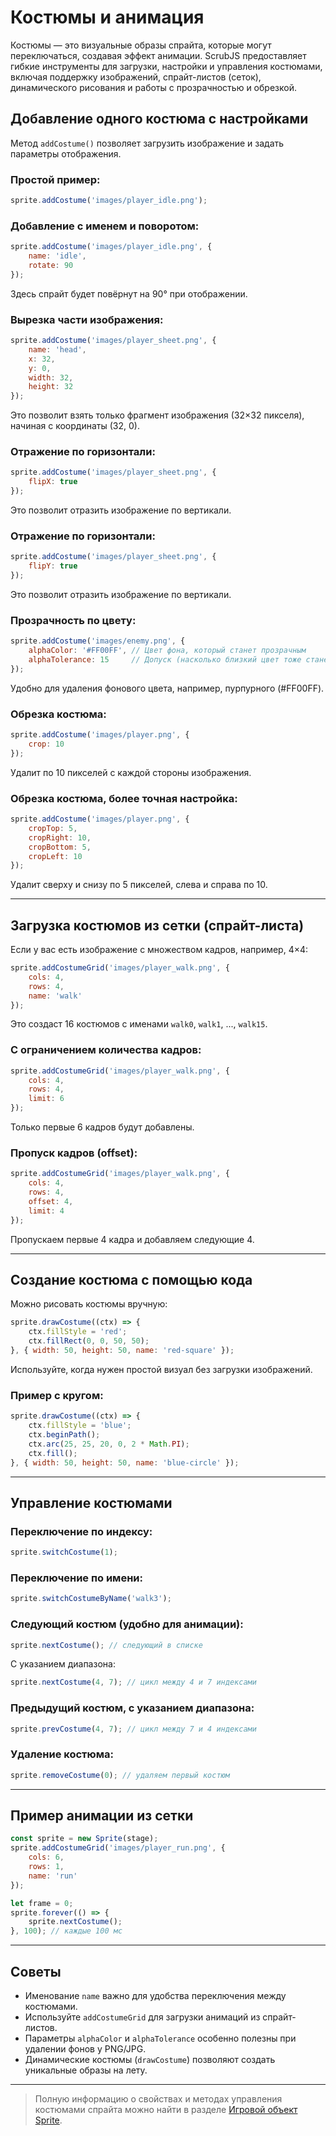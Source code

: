 # Костюмы и анимация

Костюмы — это визуальные образы спрайта, которые могут переключаться, создавая эффект анимации. ScrubJS предоставляет гибкие инструменты для загрузки, настройки и управления костюмами, включая поддержку изображений, спрайт-листов (сеток), динамического рисования и работы с прозрачностью и обрезкой.

## Добавление одного костюма с настройками

Метод `addCostume()` позволяет загрузить изображение и задать параметры отображения.

### Простой пример:
```javascript
sprite.addCostume('images/player_idle.png');
```

### Добавление с именем и поворотом:
```javascript
sprite.addCostume('images/player_idle.png', {
    name: 'idle',
    rotate: 90
});
```
Здесь спрайт будет повёрнут на 90° при отображении.

### Вырезка части изображения:
```javascript
sprite.addCostume('images/player_sheet.png', {
    name: 'head',
    x: 32, 
    y: 0,
    width: 32, 
    height: 32
});
```
Это позволит взять только фрагмент изображения (32×32 пикселя), начиная с координаты (32, 0).

### Отражение по горизонтали:
```javascript
sprite.addCostume('images/player_sheet.png', {
    flipX: true
});
```
Это позволит отразить изображение по вертикали.

### Отражение по горизонтали:
```javascript
sprite.addCostume('images/player_sheet.png', {
    flipY: true
});
```
Это позволит отразить изображение по вертикали.

### Прозрачность по цвету:
```javascript
sprite.addCostume('images/enemy.png', {
    alphaColor: '#FF00FF', // Цвет фона, который станет прозрачным
    alphaTolerance: 15     // Допуск (насколько близкий цвет тоже станет прозрачным)
});
```
Удобно для удаления фонового цвета, например, пурпурного (#FF00FF).

### Обрезка костюма:
```javascript
sprite.addCostume('images/player.png', {
    crop: 10
});
```
Удалит по 10 пикселей с каждой стороны изображения.

### Обрезка костюма, более точная настройка:
```javascript
sprite.addCostume('images/player.png', {
    cropTop: 5,
    cropRight: 10,
    cropBottom: 5,
    cropLeft: 10
});
```
Удалит сверху и снизу по 5 пикселей, слева и справа по 10.

---

## Загрузка костюмов из сетки (спрайт-листа)

Если у вас есть изображение с множеством кадров, например, 4×4:

```javascript
sprite.addCostumeGrid('images/player_walk.png', {
    cols: 4,
    rows: 4,
    name: 'walk'
});
```

Это создаст 16 костюмов с именами `walk0`, `walk1`, ..., `walk15`.

### С ограничением количества кадров:
```javascript
sprite.addCostumeGrid('images/player_walk.png', {
    cols: 4,
    rows: 4,
    limit: 6
});
```
Только первые 6 кадров будут добавлены.

### Пропуск кадров (offset):
```javascript
sprite.addCostumeGrid('images/player_walk.png', {
    cols: 4,
    rows: 4,
    offset: 4,
    limit: 4
});
```
Пропускаем первые 4 кадра и добавляем следующие 4.

---

## Создание костюма с помощью кода

Можно рисовать костюмы вручную:

```javascript
sprite.drawCostume((ctx) => {
    ctx.fillStyle = 'red';
    ctx.fillRect(0, 0, 50, 50);
}, { width: 50, height: 50, name: 'red-square' });
```

Используйте, когда нужен простой визуал без загрузки изображений.

### Пример с кругом:
```javascript
sprite.drawCostume((ctx) => {
    ctx.fillStyle = 'blue';
    ctx.beginPath();
    ctx.arc(25, 25, 20, 0, 2 * Math.PI);
    ctx.fill();
}, { width: 50, height: 50, name: 'blue-circle' });
```

---

## Управление костюмами

### Переключение по индексу:
```javascript
sprite.switchCostume(1);
```

### Переключение по имени:
```javascript
sprite.switchCostumeByName('walk3');
```

### Следующий костюм (удобно для анимации):
```javascript
sprite.nextCostume(); // следующий в списке
```

С указанием диапазона:
```javascript
sprite.nextCostume(4, 7); // цикл между 4 и 7 индексами
```

### Предыдущий костюм, с указанием диапазона:
```javascript
sprite.prevCostume(4, 7); // цикл между 7 и 4 индексами
```

### Удаление костюма:
```javascript
sprite.removeCostume(0); // удаляем первый костюм
```

---

## Пример анимации из сетки

```javascript
const sprite = new Sprite(stage);
sprite.addCostumeGrid('images/player_run.png', {
    cols: 6,
    rows: 1,
    name: 'run'
});

let frame = 0;
sprite.forever(() => {
    sprite.nextCostume();
}, 100); // каждые 100 мс
```

---

## Советы

- Именование `name` важно для удобства переключения между костюмами.
- Используйте `addCostumeGrid` для загрузки анимаций из спрайт-листов.
- Параметры `alphaColor` и `alphaTolerance` особенно полезны при удалении фонов у PNG/JPG.
- Динамические костюмы (`drawCostume`) позволяют создать уникальные образы на лету.

---

> Полную информацию о свойствах и методах управления костюмами спрайта можно найти в разделе [Игровой объект Sprite](sprite.md#костюмы).
